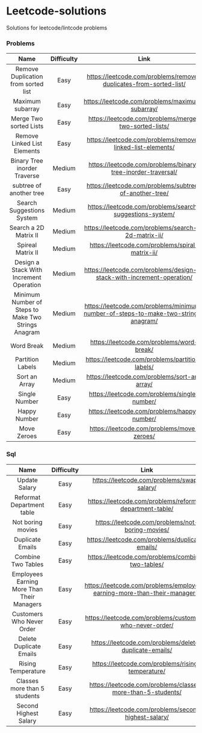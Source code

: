 # Leetcode-solutions
Solutions for leetcode/lintcode problems
### Problems

| Name | Difficulty | Link | 
| :--: | :--: |:--: |
| Remove Duplication from sorted list | Easy  |https://leetcode.com/problems/remove-duplicates-from-sorted-list/| 
| Maximum subarray | Easy  |https://leetcode.com/problems/maximum-subarray/|
| Merge Two sorted Lists | Easy  |https://leetcode.com/problems/merge-two-sorted-lists/|
| Remove Linked List Elements | Easy  |https://leetcode.com/problems/remove-linked-list-elements/|
| Binary Tree inorder Traverse  | Medium  |https://leetcode.com/problems/binary-tree-inorder-traversal/|
| subtree of another tree  | Easy  |https://leetcode.com/problems/subtree-of-another-tree/|
| Search Suggestions System  | Medium  |https://leetcode.com/problems/search-suggestions-system/|
|  Search a 2D Matrix II  | Medium  |https://leetcode.com/problems/search-a-2d-matrix-ii/|
|  Spireal Matrix II  | Medium  |https://leetcode.com/problems/spiral-matrix-ii/|
|   Design a Stack With Increment Operation| Medium  |https://leetcode.com/problems/design-a-stack-with-increment-operation/|
|Minimum Number of Steps to Make Two Strings Anagram| Medium  |https://leetcode.com/problems/minimum-number-of-steps-to-make-two-strings-anagram/|
|  Word Break  | Medium  |https://leetcode.com/problems/word-break/|
|  Partition Labels  | Medium  |https://leetcode.com/problems/partition-labels/|
|  Sort an Array  | Medium  |https://leetcode.com/problems/sort-an-array/|
|  Single Number  | Easy  |https://leetcode.com/problems/single-number/|
|  Happy Number  | Easy  |https://leetcode.com/problems/happy-number/|
|  Move Zeroes  | Easy  |https://leetcode.com/problems/move-zeroes/|
### Sql
| Name | Difficulty | Link | 
| :--: | :--: |:--: |
|  Update Salary  | Easy  |https://leetcode.com/problems/swap-salary/|
|  Reformat Department table  | Easy  |https://leetcode.com/problems/reformat-department-table/|
|  Not boring movies  | Easy  |https://leetcode.com/problems/not-boring-movies/|
|  Duplicate Emails | Easy  |https://leetcode.com/problems/duplicate-emails/|
|Combine Two Tables | Easy  |https://leetcode.com/problems/combine-two-tables/|
|Employees Earning More Than Their Managers | Easy  |https://leetcode.com/problems/employees-earning-more-than-their-managers/|
|Customers Who Never Order | Easy  |https://leetcode.com/problems/customers-who-never-order/|
|Delete Duplicate Emails | Easy  |https://leetcode.com/problems/delete-duplicate-emails/|
|Rising Temperature | Easy  |https://leetcode.com/problems/rising-temperature/|
|Classes more than 5 students | Easy  |https://leetcode.com/problems/classes-more-than-5-students/|
|Second Highest Salary | Easy  | https://leetcode.com/problems/second-highest-salary/|
